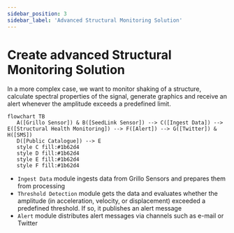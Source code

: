 ```yaml
---
sidebar_position: 3
sidebar_label: 'Advanced Structural Monitoring Solution'
---
```


# Create advanced Structural Monitoring Solution
In a more complex case, we want to monitor shaking of a structure, calculate spectral properties of the signal, generate graphics and receive an alert whenever the amplitude exceeds a predefined limit.

```mermaid
flowchart TB
   A([Grillo Sensor]) & B([SeedLink Sensor]) --> C([Ingest Data]) --> E([Structural Health Monitoring]) --> F([Alert]) --> G([Twitter]) & H([SMS])
   D([Public Catalogue]) --> E
   style C fill:#1b62d4
   style D fill:#1b62d4
   style E fill:#1b62d4
   style F fill:#1b62d4
```

- `Ingest Data` module ingests data from Grillo Sensors and prepares them from processing
- `Threshold Detection` module gets the data and evaluates whether the amplitude (in acceleration, velocity, or displacement) exceeded a predefined threshold. If so, it publishes an alert message
- `Alert` module distributes alert messages via channels such as e-mail or Twitter